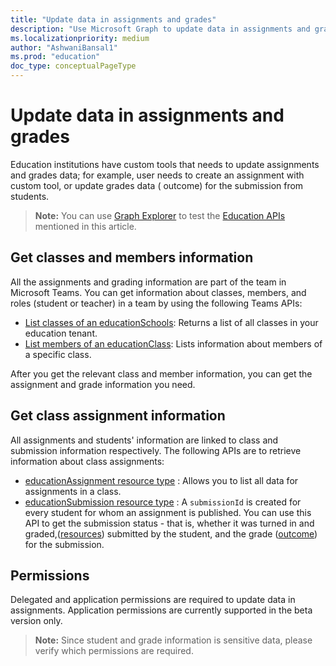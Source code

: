 ```yaml
---
title: "Update data in assignments and grades"
description: "Use Microsoft Graph to update data in assignments and grades for reporting, communication and automation tools."
ms.localizationpriority: medium
author: "AshwaniBansal1"
ms.prod: "education"
doc_type: conceptualPageType
---
```


# Update data in assignments and grades

Education institutions have custom tools that needs to update assignments and grades data; for example, user needs to create an assignment with custom tool, or update grades data ( outcome) for the submission from students.

> **Note:** You can use [Graph Explorer](https://developer.microsoft.com/en-us/graph/graph-explorer) to test the [Education APIs](https://learn.microsoft.com/en-us/graph/msgraph-onboarding-graphexplorer) mentioned in this article.

## Get classes and members information

All the assignments and grading information are part of the team in Microsoft Teams. You can get information about classes, members, and roles (student or teacher) in a team by using the following Teams APIs:

- [List classes of an educationSchools](/graph/api/educationschool-list-classes): Returns a list of all classes in your education tenant.
- [List members of an educationClass](/graph/api/educationclass-list-members): Lists information about members of a specific class.

After you get the relevant class and member information, you can get the assignment and grade information you need.

## Get class assignment information

All assignments and students' information are linked to class and submission information respectively. The following APIs are to retrieve information about class assignments:

- [educationAssignment resource type](/graph/api/resources/educationassignment) : Allows you to list all data for assignments in a class.
- [educationSubmission resource type](/graph/api/resources/educationsubmission) : A `submissionId` is created for every student for whom an assignment is published. You can use this API to get the submission status - that is, whether it was turned in and graded,([resources](/graph/api/educationsubmissionresource-get)) submitted by the student, and the grade ([outcome](/graph/api/resources/educationoutcome)) for the submission.

## Permissions

Delegated and application permissions are required to update data in assignments. Application permissions are currently supported in the beta version only.

> **Note:**  Since student and grade information is sensitive data, please verify which permissions are required. 